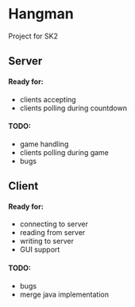 # Hangman
Project for SK2

## Server
#### Ready for:
- clients accepting
- clients polling during countdown
#### TODO:
- game handling
- clients polling during game
- bugs

## Client
#### Ready for:
- connecting to server
- reading from server
- writing to server
- GUI support
#### TODO:
- bugs
- merge java implementation
